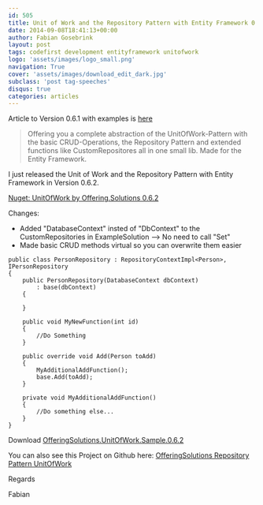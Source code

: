 ```yaml
---
id: 505
title: Unit of Work and the Repository Pattern with Entity Framework 0.6.2
date: 2014-09-08T18:41:13+00:00
author: Fabian Gosebrink
layout: post
tags: codefirst development entityframework unitofwork 
logo: 'assets/images/logo_small.png'
navigation: True
cover: 'assets/images/download_edit_dark.jpg'
subclass: 'post tag-speeches'
disqus: true
categories: articles
---
```


Article to Version 0.6.1 with examples is [here](http://offering.solutions/2014/08/22/nuget-unitofwok-structure-by-offering-solutions/ "[Update] – [NuGet] – UnitOfWork-Structure by Offering.Solutions (with Example-Solution)")

> <span class="repository-meta-content">Offering you a complete abstraction of the UnitOfWork-Pattern with the basic CRUD-Operations, the Repository Pattern and extended functions like CustomRepositores all in one small lib. Made for the Entity Framework. </span>

I just released the Unit of Work and the Repository Pattern with Entity Framework in Version 0.6.2.

[Nuget: UnitOfWork by Offering.Solutions 0.6.2](https://www.nuget.org/packages/OfferingSolutions.UnitOfWork.Structure/0.6.2)

Changes:

  * Added "DatabaseContext" insted of "DbContext" to the CustomRepositories in ExampleSolution &#8211;> No need to call "Set<T>"
  * Made basic CRUD methods virtual so you can overwrite them easier

```
public class PersonRepository : RepositoryContextImpl<Person>, IPersonRepository
{
	public PersonRepository(DatabaseContext dbContext)
		: base(dbContext)
	{

	}

	public void MyNewFunction(int id)
	{
		//Do Something
	}

	public override void Add(Person toAdd)
	{
		MyAdditionalAddFunction();
		base.Add(toAdd);
	}

	private void MyAdditionalAddFunction()
	{
		//Do something else...
	}
}
```

Download [OfferingSolutions.UnitOfWork.Sample.0.6.2](http://offering.solutions/wp-content/uploads/2014/09/OfferingSolutions.UnitOfWork.Sample.0.6.2.zip)

You can also see this Project on Github here: [OfferingSolutions Repository Pattern UnitOfWork](https://github.com/OfferingSolutions/OfferingSolutions-RepositoryPattern-UnitOfWork)

Regards

Fabian
